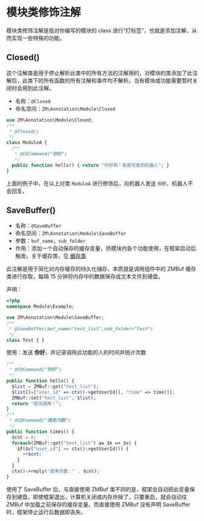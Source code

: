 # 模块类修饰注解

模块类修饰注解是指对你编写的模块的 class 进行“打标签”，也就是添加注解，从而实现一些特殊的功能。

## Closed()

这个注解类是用于停止解析此类中的所有方法的注解用的，对模块的类添加了此注解后，此类下的所有函数的所有注解和事件均不解析。当有模块或功能需要暂时关闭时会用到此注解。

- 名称：`@Closed`
- 命名空间：`ZM\Annotation\Module\Closed`

```php
use ZM\Annotation\Module\Closed;
/**
 * @Closed()
 */
class ModuleA {
  /**
   * @CQCommand("你好")
   */
  public function hello() { return "你好啊！我是可爱的机器人"; }
}
```

上面的例子中，在以上对类 `ModuleA` 进行修饰后，向机器人发送 `你好`，机器人不会回复。

## SaveBuffer()

- 名称：`@SaveBuffer`
- 命名空间：`ZM\Annotation\Module\SaveBuffer`
- 参数：`buf_name`，`sub_folder`
- 作用：添加一个自动保存的缓存变量，供模块内各个功能使用，在框架启动后触发。关于缓存类，见 [缓存类](/guide/component/zmbuf.html)

此注解是用于简化对内存缓存的持久化储存，本质就是调用组件中的 ZMBuf 缓存类进行存取，每隔 15 分钟将内存中的数据保存成文本文件到硬盘。

声明：

```php
<?php
namespace Module\Example;

use ZM\Annotation\Module\SaveBuffer;
/**
 * @SaveBuffer(buf_name="test_list",sub_folder="Test")
 */
class Test { }
```

使用：发送 **你好**，并记录调用此功能的人的时间并统计次数

```php
/**
 * @CQCommand("你好")
 */
public function hello() {
  $list = ZMBuf::get("test_list");
  $list[]=["user_id" => ctx()->getUserId(), "time" => time()];
  ZMBuf::set("test_list", $list);
  return "成功调用！";
}
/**
 * @CQCommand("调用次数")
 */
public function times() {
  $cnt = 0;
  foreach(ZMBuf::get("test_list") as $k => $v) {
    if($v["user_id"] == ctx()->getUserId()) {
      ++$cnt;
    }
  }
  ctx()->reply("调用次数：" . $cnt);
}
```

使用了 SaveBuffer 后，与直接使用 ZMBuf 类不同的是，框架会自动把此变量保存到硬盘，即使框架退出，计算机关闭或内存炸掉了，只要重启，就会自动往 ZMBuf 中加载之前保存的缓存变量。而直接使用 ZMBuf 没有声明 SaveBuffer 时，框架停止运行后数据即丢失。